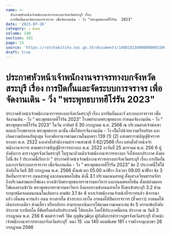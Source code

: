 ```yaml
---
name: >-
  ประกาศหัวหน้าเจ้าพนักงานจราจรทางบกจังหวัดสระบุรี เรื่อง
  การปิดกั้นและจัดระบบการจราจร เพื่อจัดงานเดิน - วิ่ง "พระพุทธบาทฮีโร่รัน  2023"
date: '2023-07-26'
category: ง พิเศษ
volume: 140
section: 181
page: 15
source: 'https://ratchakitcha.soc.go.th/documents/140D181S0000000001500.pdf'
draft: true
---
```


# ประกาศหัวหน้าเจ้าพนักงานจราจรทางบกจังหวัดสระบุรี เรื่อง การปิดกั้นและจัดระบบการจราจร เพื่อจัดงานเดิน - วิ่ง "พระพุทธบาทฮีโร่รัน  2023"

ประกาศหัวหน้าเจ้าพนักงานจราจรทางบกจังหวัดสระบุรี เรื่อง การปิดกั้นและจั ดระบบการจราจร เพื่อจัดงานเดิน - วิ่ง “ พระพุทธบาทฮีโร่รัน 2023” โรงพยำบาลพระพุทธบาท กำหนดจัดงานเดิน - วิ่ง “ พระพุทธบาทฮีโร่รัน 2023” ในวัน อาทิตย์ ที่ 30 กรกฎาคม พ.ศ. 2566 ณ บริเวณศาลเจ้าพ่อเขาตกและโรงพยาบาล พระพุทธบาท ฉะนั้น เพื่อให้การจัดงานเดิน - วิ่ง เป็นไปด้วยความเรียบร้อย และเกิดความปลอดภัยสูงสุด จึงอาศัยอานาจตามความในมาตรา 139 (1) (2) แห่งพระราชบัญญัติจราจรทางบก พ.ศ. 2522 และคำสั่งสำนักงานตำรวจแห่งชาติ ที่ 62/2566 เรื่อง แต่งตั้งหัวหน้าเจ้าพนักงานจราจร ตามพระราชบัญญัติจราจรทางบก พ.ศ. 2522 ลงวันที่ 25 มกราคม พ.ศ. 256 6 ผู้บังคับการ ตารวจภูธรจังหวัดสระบุรี ในฐานะหัวหน้ำเจ้าพนักงานจราจรทางบก จึงให้ออกประกาศ ดังต่อไปนี้ ข้อ 1 ประกาศนี้เรียกว่า “ ประกาศหัวหน้าเจ้าพนักงานจราจรทางบกจังหวัดสระบุรี เรื่อง การปิดกั้นและการจัดระบบการจราจร เพื่อจัดงานเดิน - วิ่ง “ พระพุทธบาทฮีโร่รัน 2023” ข้อ 2 ประกาศนี้ให้ใช้บังคับในวันที่ 30 กรกฎาคม พ.ศ. 2566 ตั้งแต่เวลา 05.00 นาฬิกา ถึงเวลา 09.00 นาฬิกา ข้อ 3 ปิดกั้นการจราจร ถนนสายคู่ และถนนพหลโยธิน ดังนี้ 3.1 บริเวณถนนสายคู่ ตั้งแต่วงเวียนธรรมจักร ถึงบริเวณสามแยกไฟแดง ทางเข้าวัดพระพุทธบาทราชวรมหาวิหาร และถนนพหลโยธิน ตั้งแต่สามแยกไฟแดงทางเข้าวัด พระพุทธบาทราชวรมหาวิหาร ถึงแยกทางเข้าถนนสายโท ฝั่งขาเข้าสระบุรี 3.2 ห้ามรถทุกชนิดจอดบนถนนในเส้นทาง ตามข้อ 3.1 ข้อ 4 หากเจ้าพนักงานเจ้าหน้าที่จราจรแล้ว พิจารณาแล้ว เห็นสม ควรแล้ว ถนน ทางสายใด ช่วงระยะเวลาใด กาหนดให้ปิดการจราจร (ชั่วคราว) กาหนดให้เดินรถทางเดียว ห้ามเลี้ยว หรือกลับรถ สามารถดาเนินการได้ตามความเหมาะสม ข้อ 5 บรรดาข้อบังคับ ประกาศ ระเบียบใด ที่ขัดหรือแย้งกับประกาศนี้ ให้ยกเลิก โดยใช้ประกาศนี้แทน ประกาศ ณ วันที่ 3 กรกฎาคม พ.ศ. 256 6 พลตำรวจตรี วิชิต บุญชินวุฒิกุล ผู้บังคับการตำรวจภูธรจังหวัดสระบุรี หัวหน้าเจ้าพนักงานจราจรทางบกจังหวัดสระบุรี ้ หนา 15 ่ เลม 140 ตอนพิเศษ 181 ง ราชกิจจานุเบกษา 26 กรกฎาคม 2566
